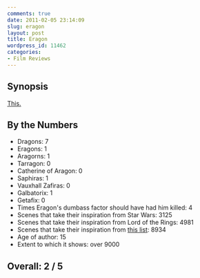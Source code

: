 ```yaml
---
comments: true
date: 2011-02-05 23:14:09
slug: eragon
layout: post
title: Eragon
wordpress_id: 11462
categories:
- Film Reviews
---
```


## Synopsis

[This.](http://tvtropes.org/pmwiki/pmwiki.php/Main/FarmBoy)

## By the Numbers

  * Dragons: 7
  * Eragons: 1
  * Aragorns: 1
  * Tarragon: 0
  * Catherine of Aragon: 0
  * Saphiras: 1
  * Vauxhall Zafiras: 0
  * Galbatorix: 1
  * Getafix: 0
  * Times Eragon's dumbass factor should have had him killed: 4
  * Scenes that take their inspiration from Star Wars: 3125
  * Scenes that take their inspiration from Lord of the Rings: 4981
  * Scenes that take their inspiration from [this list](http://www.suite101.com/content/the-seven-basic-plots-a58402): 8934
  * Age of author: 15
  * Extent to which it shows: over 9000

## Overall: 2 / 5
